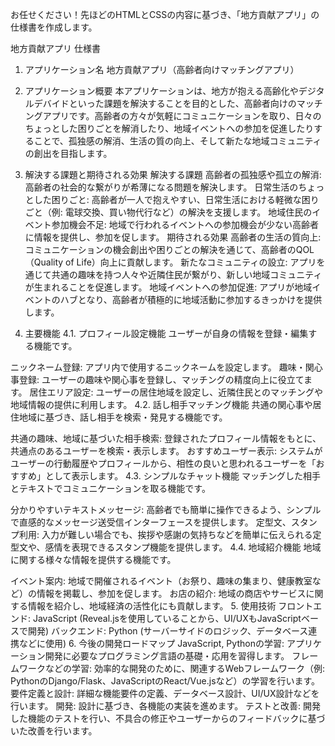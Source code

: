 お任せください！先ほどのHTMLとCSSの内容に基づき、「地方貢献アプリ」の仕様書を作成します。

地方貢献アプリ 仕様書
1. アプリケーション名
地方貢献アプリ（高齢者向けマッチングアプリ）

2. アプリケーション概要
本アプリケーションは、地方が抱える高齢化やデジタルデバイドといった課題を解決することを目的とした、高齢者向けのマッチングアプリです。高齢者の方々が気軽にコミュニケーションを取り、日々のちょっとした困りごとを解消したり、地域イベントへの参加を促進したりすることで、孤独感の解消、生活の質の向上、そして新たな地域コミュニティの創出を目指します。

3. 解決する課題と期待される効果
解決する課題
高齢者の孤独感や孤立の解消: 高齢者の社会的な繋がりが希薄になる問題を解決します。
日常生活のちょっとした困りごと: 高齢者が一人で抱えやすい、日常生活における軽微な困りごと（例: 電球交換、買い物代行など）の解決を支援します。
地域住民のイベント参加機会不足: 地域で行われるイベントへの参加機会が少ない高齢者に情報を提供し、参加を促します。
期待される効果
高齢者の生活の質向上: コミュニケーションの機会創出や困りごとの解決を通じて、高齢者のQOL（Quality of Life）向上に貢献します。
新たなコミュニティの設立: アプリを通じて共通の趣味を持つ人々や近隣住民が繋がり、新しい地域コミュニティが生まれることを促進します。
地域イベントへの参加促進: アプリが地域イベントのハブとなり、高齢者が積極的に地域活動に参加するきっかけを提供します。
4. 主要機能
4.1. プロフィール設定機能
ユーザーが自身の情報を登録・編集する機能です。

ニックネーム登録: アプリ内で使用するニックネームを設定します。
趣味・関心事登録: ユーザーの趣味や関心事を登録し、マッチングの精度向上に役立てます。
居住エリア設定: ユーザーの居住地域を設定し、近隣住民とのマッチングや地域情報の提供に利用します。
4.2. 話し相手マッチング機能
共通の関心事や居住地域に基づき、話し相手を検索・発見する機能です。

共通の趣味、地域に基づいた相手検索: 登録されたプロフィール情報をもとに、共通点のあるユーザーを検索・表示します。
おすすめユーザー表示: システムがユーザーの行動履歴やプロフィールから、相性の良いと思われるユーザーを「おすすめ」として表示します。
4.3. シンプルなチャット機能
マッチングした相手とテキストでコミュニケーションを取る機能です。

分かりやすいテキストメッセージ: 高齢者でも簡単に操作できるよう、シンプルで直感的なメッセージ送受信インターフェースを提供します。
定型文、スタンプ利用: 入力が難しい場合でも、挨拶や感謝の気持ちなどを簡単に伝えられる定型文や、感情を表現できるスタンプ機能を提供します。
4.4. 地域紹介機能
地域に関する様々な情報を提供する機能です。

イベント案内: 地域で開催されるイベント（お祭り、趣味の集まり、健康教室など）の情報を掲載し、参加を促します。
お店の紹介: 地域の商店やサービスに関する情報を紹介し、地域経済の活性化にも貢献します。
5. 使用技術
フロントエンド: JavaScript (Reveal.jsを使用していることから、UI/UXもJavaScriptベースで開発)
バックエンド: Python (サーバーサイドのロジック、データベース連携などに使用)
6. 今後の開発ロードマップ
JavaScript, Pythonの学習: アプリケーション開発に必要なプログラミング言語の基礎・応用を習得します。
フレームワークなどの学習: 効率的な開発のために、関連するWebフレームワーク（例: PythonのDjango/Flask、JavaScriptのReact/Vue.jsなど）の学習を行います。
要件定義と設計: 詳細な機能要件の定義、データベース設計、UI/UX設計などを行います。
開発: 設計に基づき、各機能の実装を進めます。
テストと改善: 開発した機能のテストを行い、不具合の修正やユーザーからのフィードバックに基づいた改善を行います。
